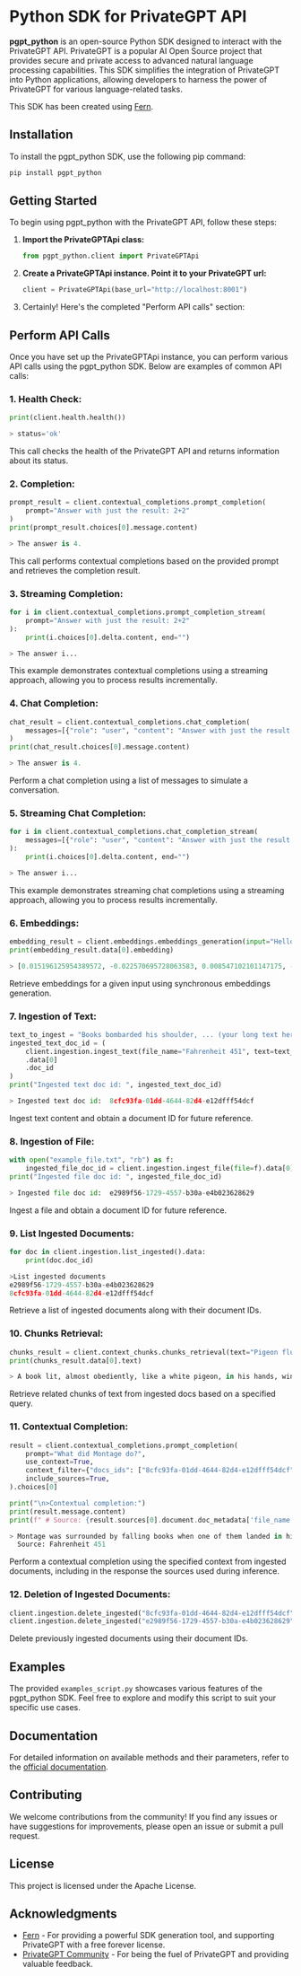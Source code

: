 # Python SDK for PrivateGPT API

**pgpt_python** is an open-source Python SDK designed to interact with the PrivateGPT API. PrivateGPT is a popular AI Open Source project that provides secure and private access to advanced natural language processing capabilities. This SDK simplifies the integration of PrivateGPT into Python applications, allowing developers to harness the power of PrivateGPT for various language-related tasks.

This SDK has been created using [Fern](https://buildwithfern.com/).

## Installation

To install the pgpt_python SDK, use the following pip command:

```bash
pip install pgpt_python
```

## Getting Started

To begin using pgpt_python with the PrivateGPT API, follow these steps:

1. **Import the PrivateGPTApi class:**

    ```python
    from pgpt_python.client import PrivateGPTApi
    ```

2. **Create a PrivateGPTApi instance. Point it to your PrivateGPT url:**

    ```python
    client = PrivateGPTApi(base_url="http://localhost:8001")
    ```

3. Certainly! Here's the completed "Perform API calls" section:

## Perform API Calls

Once you have set up the PrivateGPTApi instance, you can perform various API calls using the pgpt_python SDK. Below are examples of common API calls:

### 1. **Health Check:**

```python
print(client.health.health())

> status='ok'
```

This call checks the health of the PrivateGPT API and returns information about its status.

### 2. **Completion:**

```python
prompt_result = client.contextual_completions.prompt_completion(
    prompt="Answer with just the result: 2+2"
)
print(prompt_result.choices[0].message.content)

> The answer is 4.
```

This call performs contextual completions based on the provided prompt and retrieves the completion result.

### 3. **Streaming Completion:**

```python
for i in client.contextual_completions.prompt_completion_stream(
    prompt="Answer with just the result: 2+2"
):
    print(i.choices[0].delta.content, end="")

> The answer i...
```

This example demonstrates contextual completions using a streaming approach, allowing you to process results incrementally.

### 4. **Chat Completion:**

```python
chat_result = client.contextual_completions.chat_completion(
    messages=[{"role": "user", "content": "Answer with just the result: 2+2"}]
)
print(chat_result.choices[0].message.content)

> The answer is 4.
```

Perform a chat completion using a list of messages to simulate a conversation.

### 5. **Streaming Chat Completion:**

```python
for i in client.contextual_completions.chat_completion_stream(
    messages=[{"role": "user", "content": "Answer with just the result: 2+2"}]
):
    print(i.choices[0].delta.content, end="")

> The answer i...
```

This example demonstrates streaming chat completions using a streaming approach, allowing you to process results incrementally.

### 6. **Embeddings:**

```python
embedding_result = client.embeddings.embeddings_generation(input="Hello world")
print(embedding_result.data[0].embedding)

> [0.015196125954389572, -0.022570695728063583, 0.008547102101147175, -0.07417059689760208, 0.0038364222273230553, ... ]
```

Retrieve embeddings for a given input using synchronous embeddings generation.

### 7. **Ingestion of Text:**

```python
text_to_ingest = "Books bombarded his shoulder, ... (your long text here)"
ingested_text_doc_id = (
    client.ingestion.ingest_text(file_name="Fahrenheit 451", text=text_to_ingest)
    .data[0]
    .doc_id
)
print("Ingested text doc id: ", ingested_text_doc_id)

> Ingested text doc id:  8cfc93fa-01dd-4644-82d4-e12dfff54dcf
```

Ingest text content and obtain a document ID for future reference.

### 8. **Ingestion of File:**

```python
with open("example_file.txt", "rb") as f:
    ingested_file_doc_id = client.ingestion.ingest_file(file=f).data[0].doc_id
print("Ingested file doc id: ", ingested_file_doc_id)

> Ingested file doc id:  e2989f56-1729-4557-b30a-e4b023628629
```

Ingest a file and obtain a document ID for future reference.

### 9. **List Ingested Documents:**

```python
for doc in client.ingestion.list_ingested().data:
    print(doc.doc_id)

>List ingested documents
e2989f56-1729-4557-b30a-e4b023628629
8cfc93fa-01dd-4644-82d4-e12dfff54dcf
```

Retrieve a list of ingested documents along with their document IDs.

### 10. **Chunks Retrieval:**

```python
chunks_result = client.context_chunks.chunks_retrieval(text="Pigeon fluttering")
print(chunks_result.data[0].text)

> A book lit, almost obediently, like a white pigeon, in his hands, wings fluttering.
```

Retrieve related chunks of text from ingested docs based on a specified query.

### 11. **Contextual Completion:**

```python
result = client.contextual_completions.prompt_completion(
    prompt="What did Montage do?",
    use_context=True,
    context_filter={"docs_ids": ["8cfc93fa-01dd-4644-82d4-e12dfff54dcf"]},
    include_sources=True,
).choices[0]

print("\n>Contextual completion:")
print(result.message.content)
print(f" # Source: {result.sources[0].document.doc_metadata['file_name']}")

> Montage was surrounded by falling books when one of them landed in his hands.
  Source: Fahrenheit 451
```

Perform a contextual completion using the specified context from ingested documents, including in the response the sources used during inference.

### 12. **Deletion of Ingested Documents:**

```python
client.ingestion.delete_ingested("8cfc93fa-01dd-4644-82d4-e12dfff54dcf")
client.ingestion.delete_ingested("e2989f56-1729-4557-b30a-e4b023628629")
```

Delete previously ingested documents using their document IDs.

## Examples

The provided `examples_script.py` showcases various features of the pgpt_python SDK. Feel free to explore and modify this script to suit your specific use cases.

## Documentation

For detailed information on available methods and their parameters, refer to the [official documentation](https://docs.privategpt.dev/api-reference/overview/sd-ks).

## Contributing

We welcome contributions from the community! If you find any issues or have suggestions for improvements, please open an issue or submit a pull request.

## License

This project is licensed under the Apache License.

## Acknowledgments

- [Fern](https://buildwithfern.com/) - For providing a powerful SDK generation tool, and supporting PrivateGPT with a free forever license.
- [PrivateGPT Community](https://discord.gg/bK6mRVpErU) - For being the fuel of PrivateGPT and providing valuable feedback.